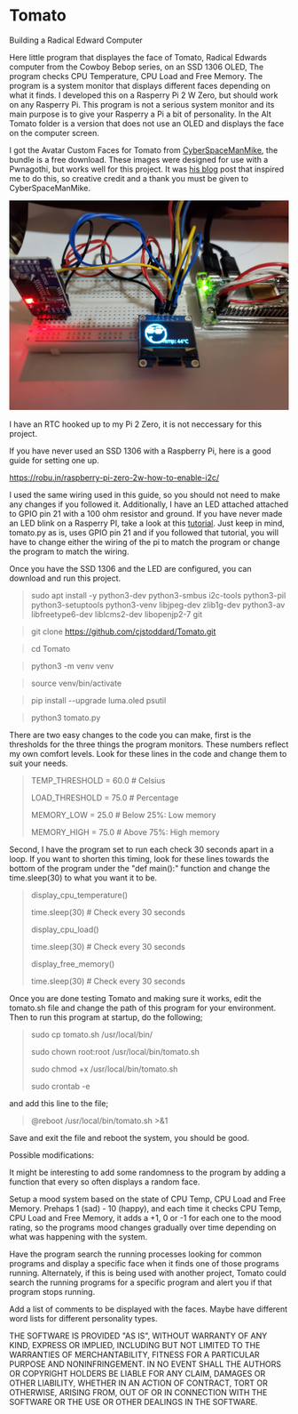 # Tomato
Building a Radical Edward Computer

Here little program that displayes the face of Tomato, Radical Edwards computer from the Cowboy Bebop series, on an SSD 1306 OLED, The program checks CPU Temperature, CPU Load and Free Memory. The program is a system monitor that displays different faces depending on what it finds. I developed this on a Rasperry Pi 2 W Zero, but should work on any Rasperry Pi. This program is not a serious system monitor and  its main purpose is to give your Rasperry a Pi a bit of personality. In the Alt Tomato folder is a version that does not use an OLED and displays the face on the computer screen.

I got the Avatar Custom Faces for Tomato from [CyberSpaceManMike](https://cyberspacemanmike.com/product/radical-edwards-avatar-custom-faces-for-the-custom-faces-mod-and-radical-edward-pwnagotchi-cyberdeck/), the bundle is a free download. These images were designed for use with a Pwnagothi, but works well for this project. It was [his blog](https://cyberspacemanmike.com/2024/01/18/radical-edwards-pwnagotchi-cyberdeck/) post that inspired me to do this, so creative credit and a thank you must be given to CyberSpaceManMike.


![alt text](https://raw.githubusercontent.com/cjstoddard/Tomato/refs/heads/main/Tomato.jpg)

I have an RTC hooked up to my Pi 2 Zero, it is not neccessary for this project.


If you have never used an SSD 1306 with a Raspberry Pi, here is a good guide for setting one up.

https://robu.in/raspberry-pi-zero-2w-how-to-enable-i2c/

I used the same wiring used in this guide, so you should not need to make any changes if you followed it. Additionally, I have an LED attached attached to GPIO pin 21 with a 100 ohm resistor and ground. If you have never made an LED blink on a Rasperry PI, take a look at this [tutorial](https://raspberrypihq.com/making-a-led-blink-using-the-raspberry-pi-and-python/). Just keep in mind, tomato.py as is, uses GPIO pin 21 and if you followed that tutorial, you will have to change either the wiring of the pi to match the program or change the program to match the wiring.

Once you have the SSD 1306 and the LED are configured, you can download and run this project.

> sudo apt install -y python3-dev python3-smbus i2c-tools python3-pil python3-setuptools python3-venv libjpeg-dev zlib1g-dev python3-av libfreetype6-dev liblcms2-dev libopenjp2-7 git

> git clone https://github.com/cjstoddard/Tomato.git

> cd Tomato

> python3 -m venv venv

> source venv/bin/activate

> pip install --upgrade luma.oled psutil

> python3 tomato.py

There are two easy changes to the code you can make, first is the thresholds for the three things the program monitors. These numbers reflect my own comfort levels. Look for these lines in the code and change them to suit your needs.

> TEMP_THRESHOLD = 60.0  # Celsius
>
> LOAD_THRESHOLD = 75.0  # Percentage
>
> MEMORY_LOW = 25.0  # Below 25%: Low memory
>
> MEMORY_HIGH = 75.0  # Above 75%: High memory

Second, I have the program set to run each check 30 seconds apart in a loop. If you want to shorten this timing, look for these lines towards the bottom of the program under the  "def main():" function and change the time.sleep(30) to what you want it to be.

> display_cpu_temperature()
>
> time.sleep(30)  # Check every 30 seconds
>
> display_cpu_load()
>
> time.sleep(30)  # Check every 30 seconds
>
> display_free_memory()
>
> time.sleep(30)  # Check every 30 seconds

Once you are done testing Tomato and making sure it works, edit the tomato.sh file and change the path of this program for your environment. Then to run this program at startup, do the following;

> sudo cp tomato.sh /usr/local/bin/
>
> sudo chown root:root /usr/local/bin/tomato.sh
>
> sudo chmod +x /usr/local/bin/tomato.sh
>
> sudo crontab -e

and add this line to the file;

> @reboot /usr/local/bin/tomato.sh >&1

Save and exit the file and reboot the system, you should be good.

Possible modifications:

It might be interesting to add some randomness to the program by adding a function that every so often displays a random face.

Setup a mood system based on the state of CPU Temp, CPU Load and Free Memory. Prehaps 1 (sad) - 10 (happy), and each time it checks CPU Temp, CPU Load and Free Memory, it adds a +1, 0 or -1 for each one to the mood rating, so the programs mood changes gradually over time depending on what was happening with the system.

Have the program search the running processes looking for common programs and display a specific face when it finds one of those programs running. Alternately, if this is being used with another project, Tomato could search the running programs for a specific program and alert you if that program stops running.

Add a list of comments to be displayed with the faces. Maybe have different word lists for different personality types.

THE SOFTWARE IS PROVIDED "AS IS", WITHOUT WARRANTY OF ANY KIND, EXPRESS OR
IMPLIED, INCLUDING BUT NOT LIMITED TO THE WARRANTIES OF MERCHANTABILITY,
FITNESS FOR A PARTICULAR PURPOSE AND NONINFRINGEMENT. IN NO EVENT SHALL THE
AUTHORS OR COPYRIGHT HOLDERS BE LIABLE FOR ANY CLAIM, DAMAGES OR OTHER
LIABILITY, WHETHER IN AN ACTION OF CONTRACT, TORT OR OTHERWISE, ARISING FROM,
OUT OF OR IN CONNECTION WITH THE SOFTWARE OR THE USE OR OTHER DEALINGS IN THE
SOFTWARE.
